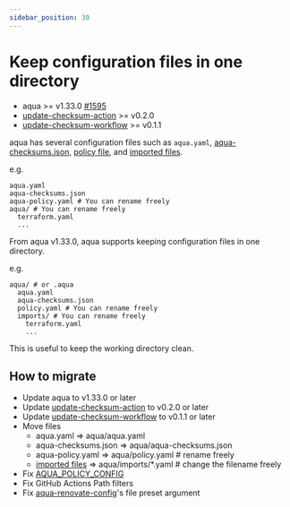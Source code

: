```yaml
---
sidebar_position: 30
---
```


# Keep configuration files in one directory

- aqua >= v1.33.0 [#1595](https://github.com/aquaproj/aqua/issues/1595)
- [update-checksum-action](https://github.com/aquaproj/update-checksum-action) >= v0.2.0
- [update-checksum-workflow](https://github.com/aquaproj/update-checksum-workflow) >= v0.1.1

aqua has several configuration files such as `aqua.yaml`, [aqua-checksums.json](checksum.md), [policy file](../security/policy-as-code.md), and [imported files](split-config.md).

e.g.

```
aqua.yaml
aqua-checksums.json
aqua-policy.yaml # You can rename freely
aqua/ # You can rename freely
  terraform.yaml
  ...
```

From aqua v1.33.0, aqua supports keeping configuration files in one directory.

e.g.

```
aqua/ # or .aqua
  aqua.yaml
  aqua-checksums.json
  policy.yaml # You can rename freely
  imports/ # You can rename freely
    terraform.yaml
    ...
```

This is useful to keep the working directory clean.

## How to migrate

- Update aqua to v1.33.0 or later
- Update [update-checksum-action](https://github.com/aquaproj/update-checksum-action) to v0.2.0 or later
- Update [update-checksum-workflow](https://github.com/aquaproj/update-checksum-workflow) to v0.1.1 or later
- Move files
  - aqua.yaml => aqua/aqua.yaml
  - aqua-checksums.json => aqua/aqua-checksums.json
  - aqua-policy.yaml => aqua/policy.yaml # rename freely
  - [imported files](split-config.md) => aqua/imports/*.yaml # change the filename freely
- Fix [AQUA_POLICY_CONFIG](../security/policy-as-code.md)
- Fix GitHub Actions Path filters
- Fix [aqua-renovate-config](https://github.com/aquaproj/aqua-renovate-config)'s file preset argument
